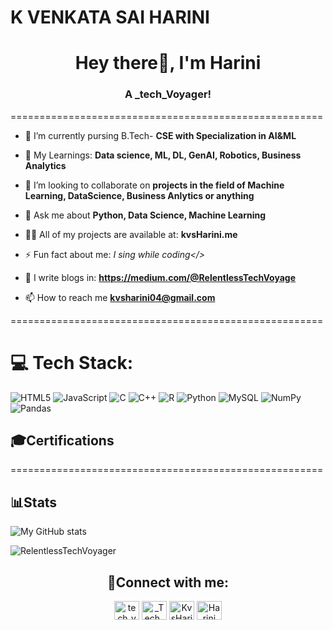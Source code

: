 # K VENKATA SAI HARINI
<h1 align="center">Hey there👋, I'm Harini</h1>
<h3 align="center">A _tech_Voyager!</h3>
======================================================

-  📜 I’m currently pursing B.Tech- **CSE with Specialization in AI&ML**

- 🔭 My Learnings: **Data science, ML, DL, GenAI, Robotics, Business Analytics**

- 🤝 I’m looking to collaborate on **projects in the field of Machine Learning, DataScience, Business Anlytics or anything**

- 💬 Ask me about **Python, Data Science, Machine Learning**
  
- 👨‍💻 All of my projects are available at: **kvsHarini.me**

- ⚡ Fun fact about me: *I sing while coding</>*

- 📝 I write blogs in: **https://medium.com/@RelentlessTechVoyage**

- 📫 How to reach me **kvsharini04@gmail.com**

======================================================


# 💻 Tech Stack:
![HTML5](https://img.shields.io/badge/html5-%23E34F26.svg?style=for-the-badge&logo=html5&logoColor=white) ![JavaScript](https://img.shields.io/badge/javascript-%23323330.svg?style=for-the-badge&logo=javascript&logoColor=%23F7DF1E)  ![C](https://img.shields.io/badge/c-%2300599C.svg?style=for-the-badge&logo=c&logoColor=white) ![C++](https://img.shields.io/badge/c++-%2300599C.svg?style=for-the-badge&logo=c%2B%2B&logoColor=white)  ![R](https://img.shields.io/badge/r-%23276DC3.svg?style=for-the-badge&logo=r&logoColor=white) ![Python](https://img.shields.io/badge/python-3670A0?style=for-the-badge&logo=python&logoColor=ffdd54) ![MySQL](https://img.shields.io/badge/mysql-%2300f.svg?style=for-the-badge&logo=mysql&logoColor=white) ![NumPy](https://img.shields.io/badge/numpy-%23013243.svg?style=for-the-badge&logo=numpy&logoColor=white) ![Pandas](https://img.shields.io/badge/pandas-%23150458.svg?style=for-the-badge&logo=pandas&logoColor=white)
<br> 

## 🎓Certifications


======================================================


## 📊Stats

![My GitHub stats](https://github-readme-stats.vercel.app/api?username=RelentlessTechVoyager&show_icons=true&theme=transparent)

<p align="left"><img align="center" src="https://github-readme-stats.vercel.app/api/top-langs?username=RelentlessTechVoyager&show_icons=true&locale=en&layout=compact" alt="RelentlessTechVoyager" /></p>


<h2 align="center">📲Connect with me:</h2>

<p align="center">
<a href="https://dev.to/tech_voyager" target="blank"><img align="center" src="https://dev-to-uploads.s3.amazonaws.com/uploads/logos/resized_logo_UQww2soKuUsjaOGNB38o.png" alt="tech_voyager"height="30" width="40" /></a>
<a href="https://x.com/_Tech_Voyager" target="blank"><img align="center" src="https://about.twitter.com/content/dam/about-twitter/en/brand-toolkit/brand-download-img-1.jpg.twimg.1920.jpg" alt="_Tech_Voyager" height="30" width="40" /></a>
<a href="http://www.linkedin.com/in/kvsharini" target="blank"><img align="center" src="https://cdn-icons-png.flaticon.com/512/174/174857.png" alt="KvsHarini" height="30" width="40" /></a>
<a href="http://discordapp.com/users/1069992998705827841" target="blank"><img align="center" src="https://static-00.iconduck.com/assets.00/discord-icon-2048x2048-nnt62s2u.png" alt="Harini on discord" height="30" width="40" /></a>
</p>
